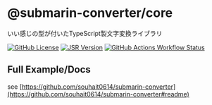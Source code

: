 # @submarin-converter/core

いい感じの型が付いたTypeScript製文字変換ライブラリ

[![GitHub License](https://img.shields.io/github/license/souhait0614/submarin-converter?style=flat-square)](https://github.com/souhait0614/submarin-converter/blob/master/LICENSE)
[![JSR Version](https://img.shields.io/jsr/v/%40submarin-converter/core?style=flat-square)](https://jsr.io/@submarin-converter/core)
[![GitHub Actions Workflow Status](https://img.shields.io/github/actions/workflow/status/souhait0614/submarin-converter/ci.yml?branch=master&style=flat-square&label=test)](https://github.com/souhait0614/submarin-converter/actions/workflows/ci.yml)

## Full Example/Docs

see [https://github.com/souhait0614/submarin-converter](https://github.com/souhait0614/submarin-converter#readme)

